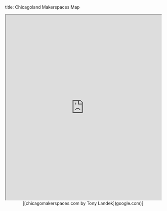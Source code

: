 title: Chicagoland Makerspaces Map
<iframe src="https://www.google.com/maps/d/u/0/embed?mid=1nAYkxWPWN1vR-OaLp82ID7TVPBY" width="100%" height="600px"></iframe>

<center>[[chicagomakerspaces.com by Tony Landek](google.com)]</center>